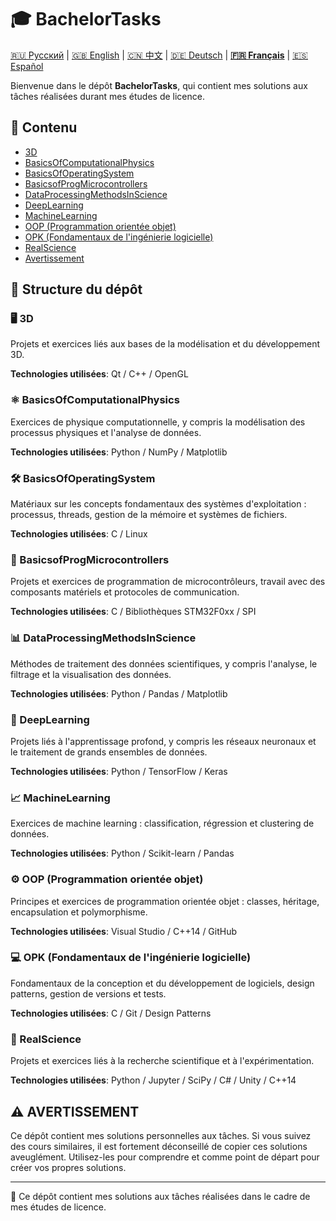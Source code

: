 # 🎓 BachelorTasks

[🇷🇺 Русский](https://github.com/SkivHisink/BachelorTasks/) | [🇬🇧 English](https://github.com/SkivHisink/BachelorTasks/blob/master/Readme/ReadmeEn.md) | [🇨🇳 中文](https://github.com/SkivHisink/BachelorTasks/blob/master/Readme/ReadmeCn.md) | [🇩🇪 Deutsch](https://github.com/SkivHisink/BachelorTasks/blob/master/Readme/ReadmeGr.md) | **[🇫🇷 Français](https://github.com/SkivHisink/BachelorTasks/blob/master/Readme/ReadmeFr.md)** | [🇪🇸 Español](https://github.com/SkivHisink/BachelorTasks/blob/master/Readme/ReadmeEs.md)

Bienvenue dans le dépôt **BachelorTasks**, qui contient mes solutions aux tâches réalisées durant mes études de licence.

## 📑 Contenu
- [3D](#%EF%B8%8F-3d)
- [BasicsOfComputationalPhysics](#%EF%B8%8F-basicsofcomputationalphysics)
- [BasicsOfOperatingSystem](#%EF%B8%8F-basicsofoperatingsystem)
- [BasicsofProgMicrocontrollers](#-basicsofprogmicrocontrollers)
- [DataProcessingMethodsInScience](#-dataprocessingmethodsinscience)
- [DeepLearning](#-deeplearning)
- [MachineLearning](#-machinelearning)
- [OOP (Programmation orientée objet)](#%EF%B8%8F-oop-programmation-orientée-objet)
- [OPK (Fondamentaux de l'ingénierie logicielle)](#-opk-fondamentaux-de-lingénierie-logicielle)
- [RealScience](#-realscience)
- [Avertissement](#%EF%B8%8F-avertissement)

## 📂 Structure du dépôt

### 🖥️ 3D
Projets et exercices liés aux bases de la modélisation et du développement 3D.

**Technologies utilisées**: Qt / C++ / OpenGL

### ⚛️ BasicsOfComputationalPhysics
Exercices de physique computationnelle, y compris la modélisation des processus physiques et l'analyse de données.

**Technologies utilisées**: Python / NumPy / Matplotlib

### 🛠️ BasicsOfOperatingSystem
Matériaux sur les concepts fondamentaux des systèmes d'exploitation : processus, threads, gestion de la mémoire et systèmes de fichiers.

**Technologies utilisées**: C / Linux

### 🔌 BasicsofProgMicrocontrollers
Projets et exercices de programmation de microcontrôleurs, travail avec des composants matériels et protocoles de communication.

**Technologies utilisées**: C / Bibliothèques STM32F0xx / SPI

### 📊 DataProcessingMethodsInScience
Méthodes de traitement des données scientifiques, y compris l'analyse, le filtrage et la visualisation des données.

**Technologies utilisées**: Python / Pandas / Matplotlib

### 🤖 DeepLearning
Projets liés à l'apprentissage profond, y compris les réseaux neuronaux et le traitement de grands ensembles de données.

**Technologies utilisées**: Python / TensorFlow / Keras

### 📈 MachineLearning
Exercices de machine learning : classification, régression et clustering de données.

**Technologies utilisées**: Python / Scikit-learn / Pandas

### ⚙️ OOP (Programmation orientée objet)
Principes et exercices de programmation orientée objet : classes, héritage, encapsulation et polymorphisme.

**Technologies utilisées**: Visual Studio / C++14 / GitHub

### 💻 OPK (Fondamentaux de l'ingénierie logicielle)
Fondamentaux de la conception et du développement de logiciels, design patterns, gestion de versions et tests.

**Technologies utilisées**: C / Git / Design Patterns

### 🔬 RealScience
Projets et exercices liés à la recherche scientifique et à l'expérimentation.

**Technologies utilisées**: Python / Jupyter / SciPy / C# / Unity / C++14

## ⚠️ AVERTISSEMENT
Ce dépôt contient mes solutions personnelles aux tâches. Si vous suivez des cours similaires, il est fortement déconseillé de copier ces solutions aveuglément. Utilisez-les pour comprendre et comme point de départ pour créer vos propres solutions.

---

📄 Ce dépôt contient mes solutions aux tâches réalisées dans le cadre de mes études de licence.
